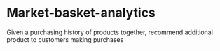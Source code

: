 # Market-basket-analytics
Given a purchasing history of products together, recommend additional product to customers making purchases
